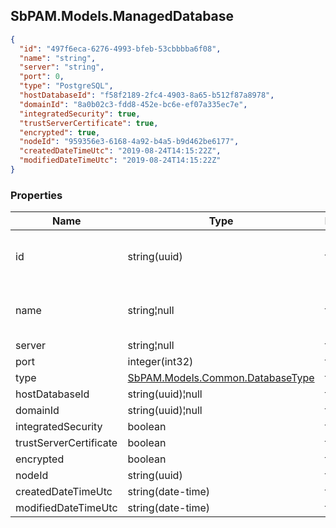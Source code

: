 
<h2 id="tocS_SbPAM.Models.ManagedDatabase">SbPAM.Models.ManagedDatabase</h2>

<a id="schemasbpam.models.manageddatabase"></a>
<a id="schema_SbPAM.Models.ManagedDatabase"></a>
<a id="tocSsbpam.models.manageddatabase"></a>
<a id="tocssbpam.models.manageddatabase"></a>

```json
{
  "id": "497f6eca-6276-4993-bfeb-53cbbbba6f08",
  "name": "string",
  "server": "string",
  "port": 0,
  "type": "PostgreSQL",
  "hostDatabaseId": "f58f2189-2fc4-4903-8a65-b512f87a8978",
  "domainId": "8a0b02c3-fdd8-452e-bc6e-ef07a335ec7e",
  "integratedSecurity": true,
  "trustServerCertificate": true,
  "encrypted": true,
  "nodeId": "959356e3-6168-4a92-b4a5-b9d462be6177",
  "createdDateTimeUtc": "2019-08-24T14:15:22Z",
  "modifiedDateTimeUtc": "2019-08-24T14:15:22Z"
}

```

### Properties

|Name|Type|Required|Restrictions|Description|
|---|---|---|---|---|
|id|string(uuid)|false|none|Unique id and DB key for this resource.|
|name|string¦null|false|none|Name of this managed resource.|
|server|string¦null|false|none|none|
|port|integer(int32)|false|none|none|
|type|[SbPAM.Models.Common.DatabaseType](../Models/sbpam.models.common.databasetype.md)|false|none|none|
|hostDatabaseId|string(uuid)¦null|false|none|none|
|domainId|string(uuid)¦null|false|none|none|
|integratedSecurity|boolean|false|none|For SQL|
|trustServerCertificate|boolean|false|none|none|
|encrypted|boolean|false|none|none|
|nodeId|string(uuid)|false|none|none|
|createdDateTimeUtc|string(date-time)|false|none|none|
|modifiedDateTimeUtc|string(date-time)|false|none|none|


